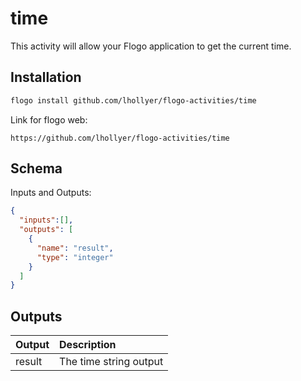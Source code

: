 
# time
This activity will allow your Flogo application to get the current time.

## Installation

```bash
flogo install github.com/lhollyer/flogo-activities/time
```
Link for flogo web:
```
https://github.com/lhollyer/flogo-activities/time
```


## Schema
Inputs and Outputs:

```json
{
  "inputs":[],
  "outputs": [
    {
      "name": "result",
      "type": "integer"
    }
  ]
}
```

## Outputs
| Output   | Description    |
|:----------|:---------------|
| result    | The time string output |
